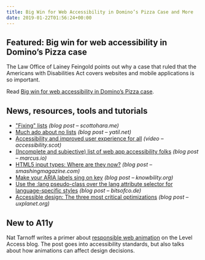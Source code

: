 ```yaml
---
title: Big Win for Web Accessibility in Domino’s Pizza Case and More
date: 2019-01-22T01:56:24+00:00
---
```


## Featured: Big win for web accessibility in Domino’s Pizza case

The Law Office of Lainey Feingold points out why a case that ruled that the Americans with Disabilities Act covers websites and mobile applications is so important.

Read [Big win for web accessibility in Domino’s Pizza case](https://www.lflegal.com/2019/01/dominos-ninth-circuit/).

## News, resources, tools and tutorials

- ["Fixing" lists](https://www.scottohara.me/blog/2019/01/12/lists-and-safari.html) *(blog post – scottohara.me)*
- [Much ado about no lists](https://yatil.net/blog/much-ado-about-no-lists) *(blog post – yatil.net)*
- [Accessibility and improved user experience for all](https://accessibility.scot/accessibility-and-improved-user-experience-for-all/) *(video – accessibility.scot)*
- [(Incomplete and subjective) list of web app accessibility folks](https://marcus.io/blog/web-app-a11y-folks) *(blog post – marcus.io)*
- [HTML5 input types: Where are they now?](https://www.smashingmagazine.com/2019/01/html5-input-types/) *(blog post – smashingmagazine.com)*
- [Make your ARIA labels sing on key](https://knowbility.org/blog/2019/ARIA-labels/) *(blog post – knowbility.org)*
- [Use the :lang pseudo-class over the lang attribute selector for language-specific styles](https://bitsofco.de/use-the-lang-pseudo-class-over-the-lang-attribute-for-language-specific-styles/) *(blog post – bitsofco.de)*
- [Accessible design: The three most critical optimizations](https://uxplanet.org/accessible-design-the-3-most-critical-optimizations-da115672c27b) *(blog post – uxplanet.org)*

## New to A11y

Nat Tarnoff writes a primer about [responsible web animation](https://www.levelaccess.com/responsible-web-animation-giving-users-control-experience/) on the Level Access blog. The post goes into accessibility standards, but also talks about how animations can affect design decisions.
